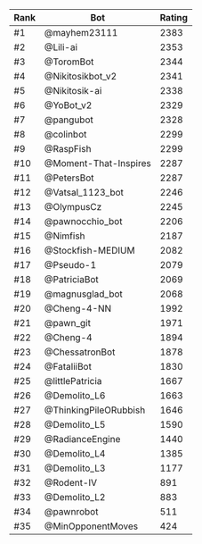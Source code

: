 Rank|Bot|Rating
---|---|---
#1|@mayhem23111|2383
#2|@Lili-ai|2353
#3|@ToromBot|2344
#4|@Nikitosikbot_v2|2341
#5|@Nikitosik-ai|2338
#6|@YoBot_v2|2329
#7|@pangubot|2328
#8|@colinbot|2299
#9|@RaspFish|2299
#10|@Moment-That-Inspires|2287
#11|@PetersBot|2287
#12|@Vatsal_1123_bot|2246
#13|@OlympusCz|2245
#14|@pawnocchio_bot|2206
#15|@Nimfish|2187
#16|@Stockfish-MEDIUM|2082
#17|@Pseudo-1|2079
#18|@PatriciaBot|2069
#19|@magnusglad_bot|2068
#20|@Cheng-4-NN|1992
#21|@pawn_git|1971
#22|@Cheng-4|1894
#23|@ChessatronBot|1878
#24|@FataliiBot|1830
#25|@littlePatricia|1667
#26|@Demolito_L6|1663
#27|@ThinkingPileORubbish|1646
#28|@Demolito_L5|1590
#29|@RadianceEngine|1440
#30|@Demolito_L4|1385
#31|@Demolito_L3|1177
#32|@Rodent-IV|891
#33|@Demolito_L2|883
#34|@pawnrobot|511
#35|@MinOpponentMoves|424
